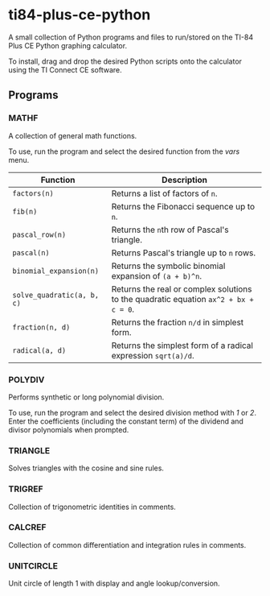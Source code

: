 # ti84-plus-ce-python

A small collection of Python programs and files to run/stored on the TI-84 Plus CE Python graphing calculator.

To install, drag and drop the desired Python scripts onto the calculator using the TI Connect CE software.

## Programs

### MATHF
A collection of general math functions.

To use, run the program and select the desired function from the *vars* menu.

| Function | Description |
| --- | --- |
| `factors(n)` | Returns a list of factors of `n`. |
| `fib(n)` | Returns the Fibonacci sequence up to `n`. |
| `pascal_row(n)` | Returns the `n`th row of Pascal's triangle. |
| `pascal(n)` | Returns Pascal's triangle up to `n` rows. |
| `binomial_expansion(n)` | Returns the symbolic binomial expansion of `(a + b)^n`. |
| `solve_quadratic(a, b, c)` | Returns the real or complex solutions to the quadratic equation `ax^2 + bx + c = 0`. |
| `fraction(n, d)` | Returns the fraction `n/d` in simplest form. |
| `radical(a, d)` | Returns the simplest form of a radical expression `sqrt(a)/d`. |

### POLYDIV
Performs synthetic or long polynomial division.

To use, run the program and select the desired division method with *1* or *2*.
Enter the coefficients (including the constant term) of the dividend and divisor polynomials when prompted.

### TRIANGLE
Solves triangles with the cosine and sine rules.

### TRIGREF
Collection of trigonometric identities in comments.

### CALCREF
Collection of common differentiation and integration rules in comments.

### UNITCIRCLE
Unit circle of length 1 with display and angle lookup/conversion.
